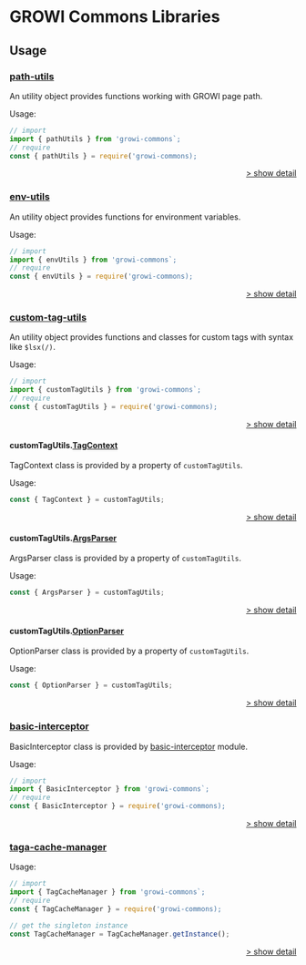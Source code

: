 # GROWI Commons Libraries

## Usage

### [path-utils](util/path-utils.html)

An utility object provides functions working with GROWI page path.

Usage:

```javascript
// import
import { pathUtils } from 'growi-commons`;
// require
const { pathUtils } = require('growi-commons);
```

<div style="text-align: right">

[> show detail](util/path-utils.html)

</div>


### [env-utils](util/env-utils.html)

An utility object provides functions for environment variables.

Usage:

```javascript
// import
import { envUtils } from 'growi-commons`;
// require
const { envUtils } = require('growi-commons);
```

<div style="text-align: right">

[> show detail](util/env-utils.html)

</div>


### [custom-tag-utils](plugin/util/custom-tag-utils.html)

An utility object provides functions and classes for custom tags with syntax like `$lsx(/)`.

Usage:

```javascript
// import
import { customTagUtils } from 'growi-commons`;
// require
const { customTagUtils } = require('growi-commons);
```

<div style="text-align: right">

[> show detail](plugin/util/custom-tag-utils.html)

</div>


#### customTagUtils.[TagContext](plugin/model/tag-context.html#TagContext)

TagContext class is provided by a property of `customTagUtils`.

Usage:

```javascript
const { TagContext } = customTagUtils;
```

<div style="text-align: right">

[> show detail](plugin/model/tag-context.html)

</div>


#### customTagUtils.[ArgsParser](plugin/util/args-parser.html#ArgsParser)

ArgsParser class is provided by a property of `customTagUtils`.

Usage:

```javascript
const { ArgsParser } = customTagUtils;
```

<div style="text-align: right">

[> show detail](plugin/util/args-parser.html)

</div>


#### customTagUtils.[OptionParser](plugin/util/option-parser.html#OptionParser)

OptionParser class is provided by a property of `customTagUtils`.

Usage:

```javascript
const { OptionParser } = customTagUtils;
```

<div style="text-align: right">

[> show detail](plugin/util/option-parser.html)

</div>


### [basic-interceptor](util/basic-interceptor.html)

BasicInterceptor class is provided by [basic-interceptor](util/basic-interceptor.html) module.

Usage:

```javascript
// import
import { BasicInterceptor } from 'growi-commons`;
// require
const { BasicInterceptor } = require('growi-commons);
```

<div style="text-align: right">

[> show detail](util/basic-interceptor.html)

</div>


### [taga-cache-manager](plugin/service/tag-cache-manager)

Usage:

```javascript
// import
import { TagCacheManager } from 'growi-commons`;
// require
const { TagCacheManager } = require('growi-commons);

// get the singleton instance
const TagCacheManager = TagCacheManager.getInstance();
```

<div style="text-align: right">

[> show detail](plugin/service/tag-cache-manager)

</div>
